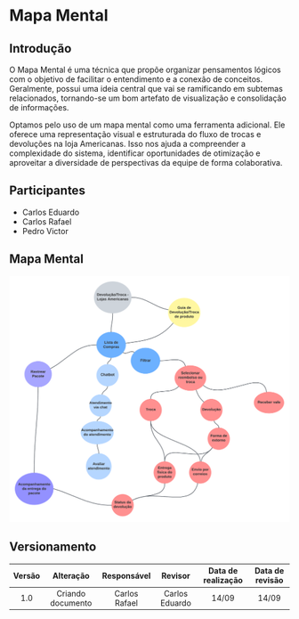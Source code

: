 # Mapa Mental

## Introdução

O Mapa Mental é uma técnica que propõe organizar pensamentos lógicos com o objetivo de facilitar o entendimento e a conexão de conceitos. Geralmente, possui uma ideia central que vai se ramificando em subtemas relacionados, tornando-se um bom artefato de visualização e consolidação de informações.

Optamos pelo uso de um mapa mental como uma ferramenta adicional. Ele oferece uma representação visual e estruturada do fluxo de trocas e devoluções na loja Americanas. Isso nos ajuda a compreender a complexidade do sistema, identificar oportunidades de otimização e aproveitar a diversidade de perspectivas da equipe de forma colaborativa.

## Participantes

- Carlos Eduardo
- Carlos Rafael
- Pedro Victor

## Mapa Mental

![Mapa Mental](../Assets/base/mapamental/mapamental.png)

## Versionamento

| Versão |     Alteração     |  Responsável  | Revisor | Data de realização | Data de revisão
| :----: | :---------------: | :-----------: | :-----: | :---: | :----:
|  1.0   | Criando documento | Carlos Rafael | Carlos Eduardo | 14/09 | 14/09
